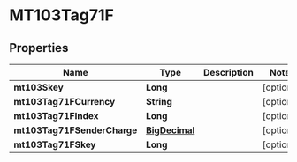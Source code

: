 # MT103Tag71F

## Properties
Name | Type | Description | Notes
------------ | ------------- | ------------- | -------------
**mt103Skey** | **Long** |  |  [optional]
**mt103Tag71FCurrency** | **String** |  |  [optional]
**mt103Tag71FIndex** | **Long** |  |  [optional]
**mt103Tag71FSenderCharge** | [**BigDecimal**](BigDecimal.md) |  |  [optional]
**mt103Tag71FSkey** | **Long** |  |  [optional]
